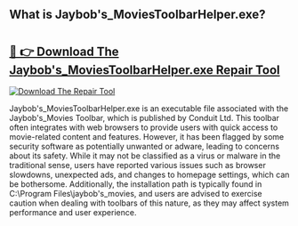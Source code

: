 ## What is Jaybob&#39;s_MoviesToolbarHelper.exe? 

# <h2><a href="https://exedetect.com/download.php?Jaybob&#39;s_MoviesToolbarHelper.exe">🔗 👉 Download The Jaybob&#39;s_MoviesToolbarHelper.exe Repair Tool</a></h2>

[![Download The Repair Tool](https://exedetect.com/download-button.jpg)](https://exedetect.com/download.php?Jaybob&#39;s_MoviesToolbarHelper.exe)

Jaybob's_MoviesToolbarHelper.exe is an executable file associated with the Jaybob's_Movies Toolbar, which is published by Conduit Ltd. This toolbar often integrates with web browsers to provide users with quick access to movie-related content and features. However, it has been flagged by some security software as potentially unwanted or adware, leading to concerns about its safety. While it may not be classified as a virus or malware in the traditional sense, users have reported various issues such as browser slowdowns, unexpected ads, and changes to homepage settings, which can be bothersome. Additionally, the installation path is typically found in C:\Program Files\jaybob's_movies, and users are advised to exercise caution when dealing with toolbars of this nature, as they may affect system performance and user experience.